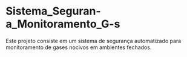 # Sistema_Seguran-a_Monitoramento_G-s
Este projeto consiste em um sistema de segurança automatizado para monitoramento de gases nocivos em ambientes fechados.
